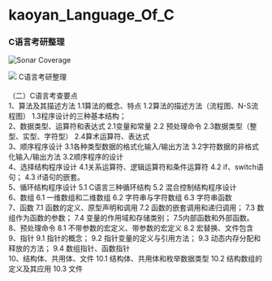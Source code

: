 # kaoyan_Language_Of_C
### C语言考研整理
![Sonar Coverage](https://img.shields.io/sonar/coverage/1?label=C%E8%AF%AD%E8%A8%80&logo=vunited&server=vunited&sonarVersion=4.2&style=flat-square)

![](https://img.shields.io/appveyor/ci/vunited/c?color=d&label=C%E8%AF%AD%E8%A8%80&logo=d&logoColor=d&style=flat-square)
C语言考研整理</br></br>
（二）C语言考查要点</br>
1、算法及其描述方法
1.1算法的概念、特点
1.2算法的描述方法（流程图、N-S流程图）
1.3程序设计的三种基本结构；</br>
2、数据类型、运算符和表达式
2.1变量和常量
2.2 预处理命令
2.3数据类型（整型、实型、字符型）
2.4算术运算符、表达式</br>
3、顺序程序设计
3.1各种类型数据的格式化输入/输出方法
3.2字符数据的非格式化输入/输出方法
3.2顺序程序的设计</br>
4、选择结构程序设计
4.1关系运算符、逻辑运算符和条件运算符
4.2 if、switch语句；
4.3 if语句的嵌套。</br>
5、循环结构程序设计
5.1 C语言三种循环结构
5.2 混合控制结构程序设计</br>
6、数组
6.1 一维数组和二维数组
6.2 字符串与字符数组
6.3 字符串函数</br>
7、函数
7.1 函数的定义、原型声明和调用
7.2 函数的嵌套调用和递归调用；
7.3 数组作为函数的参数；
7.4 变量的作用域和存储类别；
7.5内部函数和外部函数。</br>
8、预处理命令
8.1 不带参数的宏定义、带参数的宏定义
8.2 宏替换、文件包含</br>
9、指针
9.1 指针的概念；
9.2 指针变量的定义与引用方法；
9.3 动态内存分配和释放的方法；
9.4 数组指针、函数指针</br>
10、结构体、共用体、文件
10.1 结构体、共用体和枚举数据类型
10.2 结构数组的定义及其应用
10.3 文件</br>
